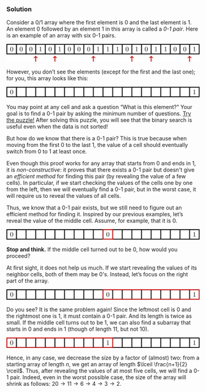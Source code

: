 
### Solution

Consider a 0/1 array where the first element is 0
and the last element is 1.
An element 0 followed by an element 1 in this array is called
a *0-1 pair*. Here is an example of an array with six 0-1 pairs.


![](../../images/pair01.png)

However, you don’t see the elements
(except for the first and the last one); for you, this array looks like this:

![](../../images/pair01_2.png)

You may point at any cell and ask a question
“What is this element?” Your goal is to find a 0-1 pair by asking
the minimum number of questions.
[Try the puzzle!](https://discrete-math-puzzles.github.io/puzzles/opposite-colors/index.html)
After solving this puzzle, you will see that the binary search is
useful even when the data is not sorted!

But how do we know that there is a 0-1 pair?
This is true because when moving from the first 0 to the last 1,
the value of a cell should eventually switch from 0 to 1 at least once.

Even though this proof works for any array that starts from 0 and ends in 1,
it is *non-constructive*: it proves that there exists a 0-1 pair but doesn't
give an *efficient method* for finding this pair
(by revealing the value of a few cells).
In particular, if we start checking the values of the cells one by one from the left,
then we will eventually find a 0-1 pair, but in the worst case, it will
require us to reveal the values of all cells.

Thus, we know that a 0-1 pair exists, but we still need to figure out an
efficient method for finding it. Inspired by our previous examples, let’s reveal
the value of the middle cell. Assume, for example, that it is 0.

![](../../images/pair01_3.png)

**Stop and think.** If the middle cell turned out to be 0, how would you proceed?

At first sight, it does not help us much.
If we start revealing the values of its neighbor cells,
both of them may be 0's. Instead, let’s focus on the right part of the array.

![](../../images/pair01_4.png)

Do you see? It is the same problem again! Since the leftmost cell is 0 and
the rightmost one is 1, it must contain a 0-1 pair. And its length is twice as small.
If the middle cell turns out to be 1, we can also find a subarray that
starts in 0 and ends in 1 (though of length 11, but not 10).

![](../../images/pair01_5.png)

Hence, in any case, we decrease the size by a factor of (almost) two: from
a starting array of length $n$, we get an array of length $\lceil \frac{n+1}{2} \rceil$.
Thus, after revealing the values of at most five cells, we will find a 0-1 pair.
Indeed, even in the worst possible case, the size of the array will shrink as follows:
$20 \to 11 \to 6 \to 4 \to 3 \to 2$.
